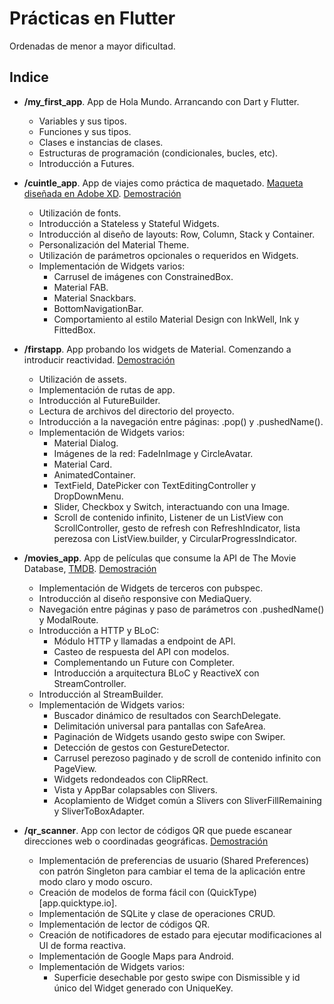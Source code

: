 # Prácticas en Flutter
Ordenadas de menor a mayor dificultad.

## Indice
* **/my_first_app**. App de Hola Mundo. Arrancando con Dart y Flutter.
  - Variables y sus tipos.
  - Funciones y sus tipos.
  - Clases e instancias de clases.
  - Estructuras de programación (condicionales, bucles, etc).
  - Introducción a Futures.

* **/cuintle_app**. App de viajes como práctica de maquetado. [Maqueta diseñada en Adobe XD](https://static.platzi.com/media/user_upload/mokups-d3409d32-1da1-4c7b-844f-fa931bd43e18.jpg). [Demostración](https://drive.google.com/file/d/1tVKDD4ffoiaYV0bunBg-8THOLQUhbihO/view?usp=sharing)
  - Utilización de fonts.
  - Introducción a Stateless y Stateful Widgets.
  - Introducción al diseño de layouts: Row, Column, Stack y Container.
  - Personalización del Material Theme.
  - Utilización de parámetros opcionales o requeridos en Widgets.
  - Implementación de Widgets varios:
    - Carrusel de imágenes con ConstrainedBox.
    - Material FAB.
    - Material Snackbars.
    - BottomNavigationBar.
    - Comportamiento al estilo Material Design con InkWell, Ink y FittedBox.

* **/firstapp**. App probando los widgets de Material. Comenzando a introducir reactividad. [Demostración](https://drive.google.com/file/d/1tPYuHhzGUhGqQ_FnuWNVefwT3svGFQf8/view?usp=sharing)
  - Utilización de assets.
  - Implementación de rutas de app.
  - Introducción al FutureBuilder.
  - Lectura de archivos del directorio del proyecto.
  - Introducción a la navegación entre páginas: .pop() y .pushedName().
  - Implementación de Widgets varios:
    - Material Dialog.
    - Imágenes de la red: FadeInImage y CircleAvatar.
    - Material Card.
    - AnimatedContainer.
    - TextField, DatePicker con TextEditingController y DropDownMenu.
    - Slider, Checkbox y Switch, interactuando con una Image.
    - Scroll de contenido infinito, Listener de un ListView con ScrollController, gesto de refresh con RefreshIndicator, lista perezosa con ListView.builder, y CircularProgressIndicator.

* **/movies_app**. App de películas que consume la API de The Movie Database, [TMDB](https://www.themoviedb.org/settings/api). [Demostración](https://drive.google.com/file/d/1tCA-aRKDCLeBX_XMl2aZfNJtRuwK5lSP/view?usp=sharing)
  - Implementación de Widgets de terceros con pubspec.
  - Introducción al diseño responsive con MediaQuery.
  - Navegación entre páginas y paso de parámetros con .pushedName() y ModalRoute.
  - Introducción a HTTP y BLoC: 
    - Módulo HTTP y llamadas a endpoint de API.
    - Casteo de respuesta del API con modelos.
    - Complementando un Future con Completer.
    - Introducción a arquitectura BLoC y ReactiveX con StreamController.
  - Introducción al StreamBuilder.
  - Implementación de Widgets varios:
    - Buscador dinámico de resultados con SearchDelegate.
    - Delimitación universal para pantallas con SafeArea.
    - Paginación de Widgets usando gesto swipe con Swiper.
    - Detección de gestos con GestureDetector.
    - Carrusel perezoso paginado y de scroll de contenido infinito con PageView.
    - Widgets redondeados con ClipRRect.
    - Vista y AppBar colapsables con Slivers.
    - Acoplamiento de Widget común a Slivers con SliverFillRemaining y SliverToBoxAdapter.
* **/qr_scanner**. App con lector de códigos QR que puede escanear direcciones web o coordinadas geográficas. [Demostración](https://drive.google.com/file/d/1ygOTZMB7PTTRf6U1_fo6zJ_6GUju_lG8/view?usp=sharing)
  - Implementación de preferencias de usuario (Shared Preferences) con patrón Singleton para cambiar el tema de la aplicación entre modo claro y modo oscuro.
  - Creación de modelos de forma fácil con (QuickType)[app.quicktype.io].
  - Implementación de SQLite y clase de operaciones CRUD.
  - Implementación de lector de códigos QR.
  - Creación de notificadores de estado para ejecutar modificaciones al UI de forma reactiva.
  - Implementación de Google Maps para Android.
  - Implementación de Widgets varios:
    - Superficie desechable por gesto swipe con Dismissible y id único del Widget generado con UniqueKey.

